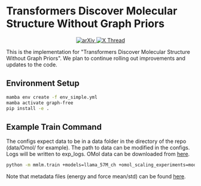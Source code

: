 # Transformers Discover Molecular Structure Without Graph Priors
<p align="center">
  <a href="https://arxiv.org/abs/2510.02259">
    <img src="https://img.shields.io/badge/arXiv-b31b1b?style=for-the-badge&logo=arxiv" alt="arXiv"/>
  </a>
  <a href="https://x.com/ask1729/status/1973923449019249092">
    <img src="https://img.shields.io/badge/X%20Thread-1DA1F2?logo=x&logoColor=white&style=for-the-badge" alt="X Thread"/>
  </a>
</p>
This is the implementation for "Transformers Discover Molecular Structure Without Graph Priors". We plan to continue rolling out improvements and updates to the code.


## Environment Setup

```bash
mamba env create -f env_simple.yml
mamba activate graph-free
pip install -e .
```

## Example Train Command

The configs expect data to be in a data folder in the directory of the repo (data/Omol/ for example). The path to data can be modified in the configs. Logs will be written to exp_logs. OMol data can be downloaded from [here](https://huggingface.co/facebook/OMol25).

```bash
python -m mmlm.train +models=llama_57M_ch +omol_scaling_experiments=model_scaling wandb.group_name=omol_model_scaling wandb.run_name=57M training.batch_size=32 training.gradient_accumulation_steps=8
```

Note that metadata files (energy and force mean/std) can be found [here](https://drive.google.com/file/d/17YvBVwQmr-VQFSJgSJbYwq2Z4Unma7Qw/view?usp=sharing).